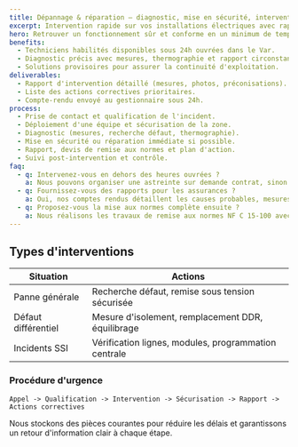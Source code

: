 ```yaml
---
title: Dépannage & réparation — diagnostic, mise en sécurité, intervention
excerpt: Intervention rapide sur vos installations électriques avec rapports de diagnostic et remise en conformité.
hero: Retrouver un fonctionnement sûr et conforme en un minimum de temps.
benefits:
  - Techniciens habilités disponibles sous 24h ouvrées dans le Var.
  - Diagnostic précis avec mesures, thermographie et rapport circonstancié.
  - Solutions provisoires pour assurer la continuité d'exploitation.
deliverables:
  - Rapport d'intervention détaillé (mesures, photos, préconisations).
  - Liste des actions correctives prioritaires.
  - Compte-rendu envoyé au gestionnaire sous 24h.
process:
  - Prise de contact et qualification de l'incident.
  - Déploiement d'une équipe et sécurisation de la zone.
  - Diagnostic (mesures, recherche défaut, thermographie).
  - Mise en sécurité ou réparation immédiate si possible.
  - Rapport, devis de remise aux normes et plan d'action.
  - Suivi post-intervention et contrôle.
faq:
  - q: Intervenez-vous en dehors des heures ouvrées ?
    a: Nous pouvons organiser une astreinte sur demande contrat, sinon interventions en heures ouvrées avec solutions provisoires.
  - q: Fournissez-vous des rapports pour les assurances ?
    a: Oui, nos comptes rendus détaillent les causes probables, mesures réalisées et actions recommandées pour faciliter vos dossiers.
  - q: Proposez-vous la mise aux normes complète ensuite ?
    a: Nous réalisons les travaux de remise aux normes NF C 15-100 avec attestation Consuel si nécessaire.
---
```


## Types d'interventions

| Situation | Actions |
| --- | --- |
| Panne générale | Recherche défaut, remise sous tension sécurisée |
| Défaut différentiel | Mesure d'isolement, remplacement DDR, équilibrage |
| Incidents SSI | Vérification lignes, modules, programmation centrale |

### Procédure d'urgence

```
Appel -> Qualification -> Intervention -> Sécurisation -> Rapport -> Actions correctives
```

Nous stockons des pièces courantes pour réduire les délais et garantissons un retour d'information clair à chaque étape.
